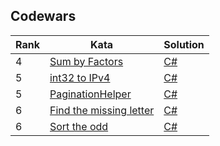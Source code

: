 Codewars
--------

| Rank | Kata | Solution |
|---| ----- | -------- |
|4|[Sum by Factors](https://www.codewars.com/kata/54d496788776e49e6b00052f) | [C#](./csharp/SumByFactors.cs)|
|5|[int32 to IPv4](https://www.codewars.com/kata/52e88b39ffb6ac53a400022e) | [C#](./csharp/int32ToIPv4.cs)|
|5|[PaginationHelper](https://www.codewars.com/kata/515bb423de843ea99400000a) | [C#](./csharp/PaginationHelper.cs)|
|6|[Find the missing letter](https://www.codewars.com/kata/5839edaa6754d6fec10000a2) | [C#](./csharp/FindTheMissingLetter.cs)|
|6|[Sort the odd](https://www.codewars.com/kata/578aa45ee9fd15ff4600090d) | [C#](./csharp/SortTheOdd.cs)|